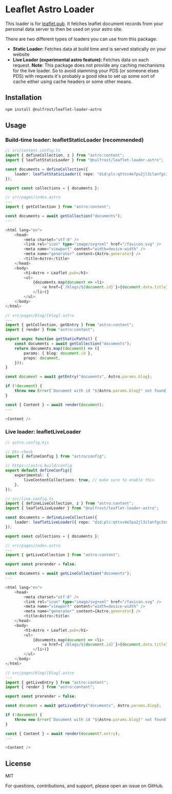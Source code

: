 # Leaflet Astro Loader

This loader is for [leaflet.pub](https://leaflet.pub/). It fetches leaflet document records from your personal data server to then be used on your astro site.

There are two different types of loaders you can use from this package:

- **Static Loader:** Fetches data at build time and is served statically on your website
- **Live Loader (experimental astro feature):** Fetches data on each request. **Note**: This package does not provide any caching mechanisms for the live loader. So to avoid slamming your PDS (or someone elses PDS) with requests it's probably a good idea to set up some sort of cache either using cache headers or some other means.

## Installation

```bash
npm install @nulfrost/leaflet-loader-astro
```

## Usage

### Build-time loader: leafletStaticLoader (recommended)

```ts
// src/content.config.ts
import { defineCollection, z } from "astro:content";
import { leafletStaticLoader } from "@nulfrost/leaflet-loader-astro";

const documents = defineCollection({
	loader: leafletStaticLoader({ repo: "did:plc:qttsv4e7pu2jl3ilanfgc3zn" }),
});

export const collections = { documents };
```

```ts
// src/pages/index.astro
---
import { getCollection } from "astro:content";

const documents = await getCollection("documents");
---

<html lang="en">
	<head>
		<meta charset="utf-8" />
		<link rel="icon" type="image/svg+xml" href="/favicon.svg" />
		<meta name="viewport" content="width=device-width" />
		<meta name="generator" content={Astro.generator} />
		<title>Astro</title>
	</head>
	<body>
		<h1>Astro + Leaflet.pub</h1>
		<ul>
			{documents.map(document => <li>
				<a href={`/blogs/${document.id}`}>{document.data.title}</a>
			</li>)}
		</ul>
	</body>
</html>
```

```ts
// src/pages/blog/[blog].astro
---
import { getCollection, getEntry } from "astro:content";
import { render } from "astro:content";

export async function getStaticPaths() {
	const documents = await getCollection("documents");
	return documents.map((document) => ({
		params: { blog: document.id },
		props: document,
	}));
}

const document = await getEntry("documents", Astro.params.blog);

if (!document) {
	throw new Error(`Document with id "${Astro.params.blog}" not found`);
}

const { Content } = await render(document);
---

<Content />
```

### Live loader: leafletLiveLoader

```ts
// astro.config.mjs

// @ts-check
import { defineConfig } from "astro/config";

// https://astro.build/config
export default defineConfig({
	experimental: {
		liveContentCollections: true, // make sure to enable this
	},
});
```

```ts
// src/live.config.ts
import { defineLiveCollection, z } from "astro:content";
import { leafletLiveLoader } from "@nulfrost/leaflet-loader-astro";

const documents = defineLiveCollection({
	loader: leafletLiveLoader({ repo: "did:plc:qttsv4e7pu2jl3ilanfgc3zn" }),
});

export const collections = { documents };
```

```ts
// src/pages/index.astro
---
import { getLiveCollection } from "astro:content";

export const prerender = false;

const documents = await getLiveCollection("documents");
---

<html lang="en">
	<head>
		<meta charset="utf-8" />
		<link rel="icon" type="image/svg+xml" href="/favicon.svg" />
		<meta name="viewport" content="width=device-width" />
		<meta name="generator" content={Astro.generator} />
		<title>Astro</title>
	</head>
	<body>
		<h1>Astro + Leaflet.pub</h1>
		<ul>
			{documents.map(document => <li>
				<a href={`/blogs/${document.id}`}>{document.data.title}</a>
			</li>)}
		</ul>
	</body>
</html>
```

```ts
// src/pages/blog/[blog].astro
---
import { getLiveEntry } from "astro:content";
import { render } from "astro:content";

export const prerender = false;

const document = await getLiveEntry("documents", Astro.params.blog);

if (!document) {
	throw new Error(`Document with id "${Astro.params.blog}" not found`);
}

const { Content } = await render(document?.entry);
---

<Content />
```

## License

MIT

For questions, contributions, and support, please open an issue on GitHub.